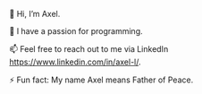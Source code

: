 👋 Hi, I’m Axel.

👀 I have a passion for programming.

📫 Feel free to reach out to me via LinkedIn https://www.linkedin.com/in/axel-l/.

⚡ Fun fact: My name Axel means Father of Peace.
